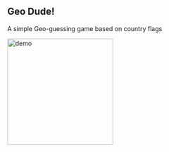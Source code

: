 ## Geo Dude!

A simple Geo-guessing game based on country flags <br>

<img src="https://github.com/eesuhn/GeoDude/assets/102596628/1652a28f-3b93-499c-92e9-b26983aa8cda" alt="demo" width="240" align="left" />
